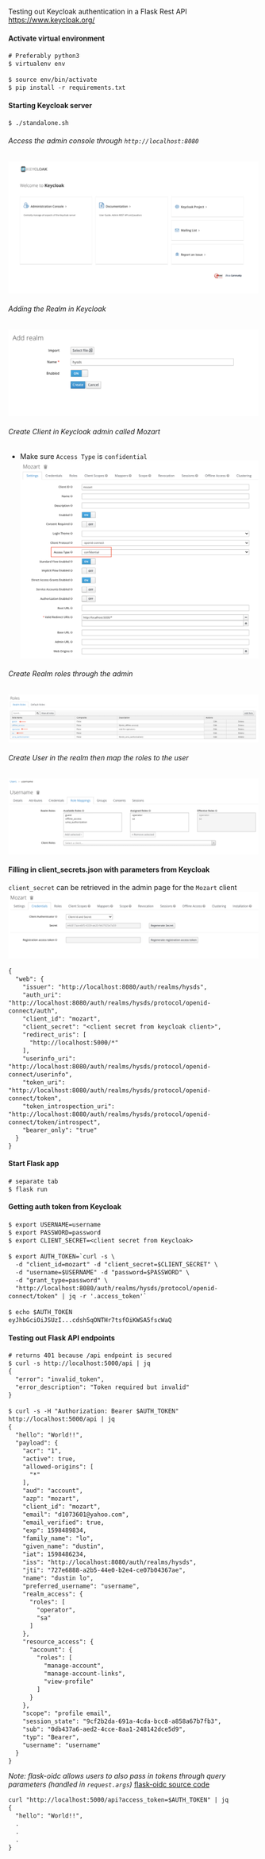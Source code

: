 Testing out Keycloak authentication in a Flask Rest API
https://www.keycloak.org/

#### Activate virtual environment
```
# Preferably python3
$ virtualenv env

$ source env/bin/activate
$ pip install -r requirements.txt
```

#### Starting Keycloak server
```
$ ./standalone.sh
```

###### Access the admin console through `http://localhost:8080`
![Admin console](./img/admin_console.png)

###### Adding the Realm in Keycloak
![Add realm](./img/add_realm.png)

###### Create Client in Keycloak admin called Mozart
- Make sure `Access Type` is `confidential`
![Create Client](./img/mozart_access_type.png)

###### Create Realm roles through the admin
![Create Role](./img/roles.png)

###### Create User in the realm then map the roles to the user
![Map roles to user](./img/role_mappings.png)

#### Filling in client_secrets.json with parameters from Keycloak
`client_secret` can be retrieved in the admin page for the `Mozart` client
![Mozart client secret](./img/client_secret.png)
```
{
  "web": {
    "issuer": "http://localhost:8080/auth/realms/hysds",
    "auth_uri": "http://localhost:8080/auth/realms/hysds/protocol/openid-connect/auth",
    "client_id": "mozart",
    "client_secret": "<client secret from keycloak client>",
    "redirect_uris": [
      "http://localhost:5000/*"
    ],
    "userinfo_uri": "http://localhost:8080/auth/realms/hysds/protocol/openid-connect/userinfo",
    "token_uri": "http://localhost:8080/auth/realms/hysds/protocol/openid-connect/token",
    "token_introspection_uri": "http://localhost:8080/auth/realms/hysds/protocol/openid-connect/token/introspect",
    "bearer_only": "true"
  }
}
```

#### Start Flask app
```
# separate tab
$ flask run
```

#### Getting auth token from Keycloak
```
$ export USERNAME=username
$ export PASSWORD=password
$ export CLIENT_SECRET=<client secret from Keycloak>

$ export AUTH_TOKEN=`curl -s \
  -d "client_id=mozart" -d "client_secret=$CLIENT_SECRET" \
  -d "username=$USERNAME" -d "password=$PASSWORD" \
  -d "grant_type=password" \
  "http://localhost:8080/auth/realms/hysds/protocol/openid-connect/token" | jq -r '.access_token'`

$ echo $AUTH_TOKEN
eyJhbGciOiJSUzI...cdsh5qONTHr7tsfOiKWSA5fscWaQ
```

#### Testing out Flask API endpoints
```
# returns 401 because /api endpoint is secured
$ curl -s http://localhost:5000/api | jq
{
  "error": "invalid_token",
  "error_description": "Token required but invalid"
}

$ curl -s -H "Authorization: Bearer $AUTH_TOKEN" http://localhost:5000/api | jq
{
  "hello": "World!!",
  "payload": {
    "acr": "1",
    "active": true,
    "allowed-origins": [
      "*"
    ],
    "aud": "account",
    "azp": "mozart",
    "client_id": "mozart",
    "email": "d1073601@yahoo.com",
    "email_verified": true,
    "exp": 1598489834,
    "family_name": "lo",
    "given_name": "dustin",
    "iat": 1598486234,
    "iss": "http://localhost:8080/auth/realms/hysds",
    "jti": "727e6888-a2b5-44e0-b2e4-ce07b04367ae",
    "name": "dustin lo",
    "preferred_username": "username",
    "realm_access": {
      "roles": [
        "operator",
        "sa"
      ]
    },
    "resource_access": {
      "account": {
        "roles": [
          "manage-account",
          "manage-account-links",
          "view-profile"
        ]
      }
    },
    "scope": "profile email",
    "session_state": "9cf2b2da-691a-4cda-bcc8-a858a67b7fb3",
    "sub": "0db437a6-aed2-4cce-8aa1-248142dce5d9",
    "typ": "Bearer",
    "username": "username"
  }
}
```

*Note: flask-oidc allows users to also pass in tokens through query parameters (handled in `request.args`)*
[flask-oidc source code](https://github.com/puiterwijk/flask-oidc/blob/master/flask_oidc/__init__.py#L880-L885)
```
curl "http://localhost:5000/api?access_token=$AUTH_TOKEN" | jq
{
  "hello": "World!!",
  .
  .
  .
}
```
